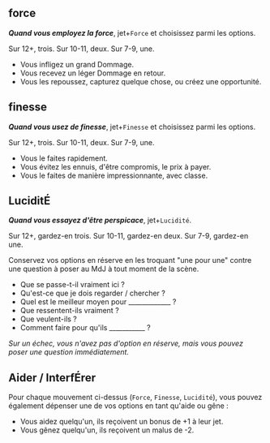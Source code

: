 ## force

**_Quand vous employez la force_**, jet+`Force` et choisissez parmi les options.

Sur 12+, trois. Sur 10-11, deux. Sur 7-9, une.

* Vous infligez un grand Dommage.
* Vous recevez un léger Dommage en retour.
* Vous les repoussez, capturez quelque chose, ou créez une opportunité.

## finesse

***Quand vous usez de finesse***, jet+`Finesse` et choisissez parmi les options.

Sur 12+, trois. Sur 10-11, deux. Sur 7-9, une.

* Vous le faites rapidement.
* Vous évitez les ennuis, d'être compromis, le prix à payer.
* Vous le faites de manière impressionnante, avec classe.

## LuciditÉ

***Quand vous essayez d'être perspicace***, jet+`Lucidité`.

Sur 12+, gardez-en trois. Sur 10-11, gardez-en deux. Sur 7-9, gardez-en une.

Conservez vos options en réserve en les troquant "une pour une" contre une
question à poser au MdJ à tout moment de la scène.

* Que se passe-t-il vraiment ici ?
* Qu'est-ce que je dois regarder / chercher ?
* Quel est le meilleur moyen pour _____________ ?
* Que ressentent-ils vraiment ?
* Que veulent-ils ?
* Comment faire pour qu'ils ___________ ?

*Sur un échec, vous n'avez pas d'option en réserve, mais vous pouvez poser une
question immédiatement.*

## Aider / InterfÉrer

Pour chaque mouvement ci-dessus (`Force`, `Finesse`, `Lucidité`), vous pouvez
également dépenser une de vos options en tant qu'aide ou gêne :

* Vous aidez quelqu'un, ils reçoivent un bonus de +1 à leur jet.
* Vous gênez quelqu'un, ils reçoivent un malus de -2.
